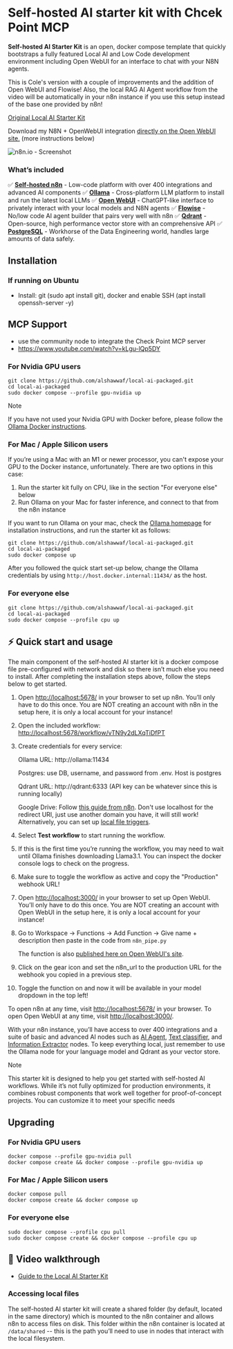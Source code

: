 # Self-hosted AI starter kit with Chcek Point MCP

**Self-hosted AI Starter Kit** is an open, docker compose template that
quickly bootstraps a fully featured Local AI and Low Code development
environment including Open WebUI for an interface to chat with your N8N agents. 

This is Cole's version with a couple of improvements and the addition of Open WebUI and Flowise! 
Also, the local RAG AI Agent workflow from the video will be automatically in your 
n8n instance if you use this setup instead of the base one provided by n8n!

[Original Local AI Starter Kit](https://github.com/n8n-io/self-hosted-ai-starter-kit)

Download my N8N + OpenWebUI integration [directly on the Open WebUI site.](https://openwebui.com/f/coleam/n8n_pipe/) (more instructions below)

![n8n.io - Screenshot](https://raw.githubusercontent.com/n8n-io/self-hosted-ai-starter-kit/main/assets/n8n-demo.gif)


### What’s included

✅ [**Self-hosted n8n**](https://n8n.io/) - Low-code platform with over 400
integrations and advanced AI components
✅ [**Ollama**](https://ollama.com/) - Cross-platform LLM platform to install
and run the latest local LLMs
✅ [**Open WebUI**](https://openwebui.com/) - ChatGPT-like interface to
privately interact with your local models and N8N agents
✅ [**Flowise**](https://flowiseai.com/) - No/low code AI agent
builder that pairs very well with n8n
✅ [**Qdrant**](https://qdrant.tech/) - Open-source, high performance vector
store with an comprehensive API
✅ [**PostgreSQL**](https://www.postgresql.org/) -  Workhorse of the Data
Engineering world, handles large amounts of data safely.

## Installation
### If running on Ubuntu
* Install: git (sudo apt install git), docker and enable SSH (apt install openssh-server -y)

## MCP Support
* use the community node to integrate the Check Point MCP server
* https://www.youtube.com/watch?v=kLgu-lQp5DY

### For Nvidia GPU users
```
git clone https://github.com/alshawwaf/local-ai-packaged.git
cd local-ai-packaged
sudo docker compose --profile gpu-nvidia up
```

> [!NOTE]
> If you have not used your Nvidia GPU with Docker before, please follow the
> [Ollama Docker instructions](https://github.com/ollama/ollama/blob/main/docs/docker.md).

### For Mac / Apple Silicon users

If you’re using a Mac with an M1 or newer processor, you can't expose your GPU
to the Docker instance, unfortunately. There are two options in this case:

1. Run the starter kit fully on CPU, like in the section "For everyone else"
   below
2. Run Ollama on your Mac for faster inference, and connect to that from the
   n8n instance

If you want to run Ollama on your mac, check the
[Ollama homepage](https://ollama.com/)
for installation instructions, and run the starter kit as follows:

```
git clone https://github.com/alshawwaf/local-ai-packaged.git
cd local-ai-packaged
sudo docker compose up
```

After you followed the quick start set-up below, change the Ollama credentials
by using `http://host.docker.internal:11434/` as the host.

### For everyone else

```
git clone https://github.com/alshawwaf/local-ai-packaged.git
cd local-ai-packaged
sudo docker compose --profile cpu up
```

## ⚡️ Quick start and usage

The main component of the self-hosted AI starter kit is a docker compose file
pre-configured with network and disk so there isn’t much else you need to
install. After completing the installation steps above, follow the steps below
to get started.

1. Open <http://localhost:5678/> in your browser to set up n8n. You’ll only
   have to do this once. You are NOT creating an account with n8n in the setup here,
   it is only a local account for your instance!
2. Open the included workflow:
   <http://localhost:5678/workflow/vTN9y2dLXqTiDfPT>
3. Create credentials for every service:
   
   Ollama URL: http://ollama:11434

   Postgres: use DB, username, and password from .env. Host is postgres

   Qdrant URL: http://qdrant:6333 (API key can be whatever since this is running locally)

   Google Drive: Follow [this guide from n8n](https://docs.n8n.io/integrations/builtin/credentials/google/).
   Don't use localhost for the redirect URI, just use another domain you have, it will still work!
   Alternatively, you can set up [local file triggers](https://docs.n8n.io/integrations/builtin/core-nodes/n8n-nodes-base.localfiletrigger/).
4. Select **Test workflow** to start running the workflow.
5. If this is the first time you’re running the workflow, you may need to wait
   until Ollama finishes downloading Llama3.1. You can inspect the docker
   console logs to check on the progress.
6. Make sure to toggle the workflow as active and copy the "Production" webhook URL!
7. Open <http://localhost:3000/> in your browser to set up Open WebUI.
You’ll only have to do this once. You are NOT creating an account with Open WebUI in the 
setup here, it is only a local account for your instance!
8. Go to Workspace -> Functions -> Add Function -> Give name + description then paste in
the code from `n8n_pipe.py`

   The function is also [published here on Open WebUI's site](https://openwebui.com/f/coleam/n8n_pipe/).

9. Click on the gear icon and set the n8n_url to the production URL for the webhook
you copied in a previous step.
10. Toggle the function on and now it will be available in your model dropdown in the top left! 

To open n8n at any time, visit <http://localhost:5678/> in your browser.
To open Open WebUI at any time, visit <http://localhost:3000/>.

With your n8n instance, you’ll have access to over 400 integrations and a
suite of basic and advanced AI nodes such as
[AI Agent](https://docs.n8n.io/integrations/builtin/cluster-nodes/root-nodes/n8n-nodes-langchain.agent/),
[Text classifier](https://docs.n8n.io/integrations/builtin/cluster-nodes/root-nodes/n8n-nodes-langchain.text-classifier/),
and [Information Extractor](https://docs.n8n.io/integrations/builtin/cluster-nodes/root-nodes/n8n-nodes-langchain.information-extractor/)
nodes. To keep everything local, just remember to use the Ollama node for your
language model and Qdrant as your vector store.

> [!NOTE]
> This starter kit is designed to help you get started with self-hosted AI
> workflows. While it’s not fully optimized for production environments, it
> combines robust components that work well together for proof-of-concept
> projects. You can customize it to meet your specific needs

## Upgrading

### For Nvidia GPU users

```
docker compose --profile gpu-nvidia pull
docker compose create && docker compose --profile gpu-nvidia up
```

### For Mac / Apple Silicon users

```
docker compose pull
docker compose create && docker compose up
```

### For everyone else

```
sudo docker compose --profile cpu pull
sudo docker compose create && docker compose --profile cpu up
```

## 🎥 Video walkthrough

- [Guide to the Local AI Starter Kit](https://youtu.be/V_0dNE-H2gw)


### Accessing local files

The self-hosted AI starter kit will create a shared folder (by default,
located in the same directory) which is mounted to the n8n container and
allows n8n to access files on disk. This folder within the n8n container is
located at `/data/shared` -- this is the path you’ll need to use in nodes that
interact with the local filesystem.
